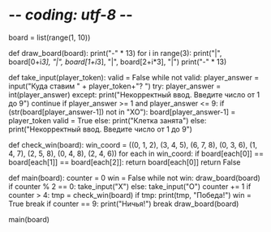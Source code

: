 
# -*- coding: utf-8 -*-
board = list(range(1, 10))

def draw_board(board):
    print("-" * 13)
    for i in range(3):
        print("|", board[0+i*3], "|", board[1+i*3], "|", board[2+i*3], "|")
        print("-" * 13)

def take_input(player_token):
    valid = False
    while not valid:
        player_answer = input("Куда ставим " + player_token+"? ")
        try:
            player_answer = int(player_answer)
        except:
            print("Некорректный ввод. Введите число от 1 до 9")
            continue
        if player_answer >= 1 and player_answer <= 9:
            if (str(board[player_answer-1]) not in "XO"):
                board[player_answer-1] = player_token
                valid = True
            else:
                print("Клетка занята")
        else:
            print("Некорректный ввод. Введите число от 1 до 9")

def check_win(board):
    win_coord = ((0, 1, 2), (3, 4, 5), (6, 7, 8), (0, 3, 6), (1, 4, 7), (2, 5, 8), (0, 4, 8), (2, 4, 6))
    for each in win_coord:
        if board[each[0]] == board[each[1]] == board[each[2]]:
            return board[each[0]]
    return False

def main(board):
    counter = 0
    win = False
    while not win:
        draw_board(board)
        if counter % 2 == 0:
            take_input("X")
        else:
            take_input("O")
        counter += 1
        if counter > 4:
            tmp = check_win(board)
            if tmp:
                print(tmp, "Победа!")
                win = True
                break
        if counter == 9:
            print("Ничья!")
            break
    draw_board(board)

main(board)
